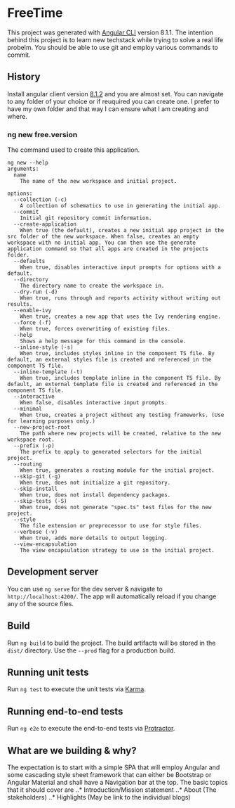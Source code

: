 # FreeTime

This project was generated with [Angular CLI](https://github.com/angular/angular-cli) version 8.1.1. The intention behind this project is to learn new techstack while trying to solve a real life probelm. You should be able to use git and employ various commands to commit.

## History

Install angular client version [8.1.2](https://www.npmjs.com/package/@angular/cli) and you are almost set. You can navigate to any folder of your choice or if reuquired you can create one. I prefer to have my own folder and that way I can ensure what I am creating and where.

### ng new free.version

The command used to create this application.

```
ng new --help
arguments:
  name
    The name of the new workspace and initial project.

options:
  --collection (-c)
    A collection of schematics to use in generating the initial app.
  --commit 
    Initial git repository commit information.
  --create-application 
    When true (the default), creates a new initial app project in the src folder of the new workspace. When false, creates an empty workspace with no initial app. You can then use the generate application command so that all apps are created in the projects folder.
  --defaults 
    When true, disables interactive input prompts for options with a default.
  --directory 
    The directory name to create the workspace in.
  --dry-run (-d)
    When true, runs through and reports activity without writing out results.
  --enable-ivy 
    When true, creates a new app that uses the Ivy rendering engine.
  --force (-f)
    When true, forces overwriting of existing files.
  --help 
    Shows a help message for this command in the console.
  --inline-style (-s)
    When true, includes styles inline in the component TS file. By default, an external styles file is created and referenced in the component TS file.
  --inline-template (-t)
    When true, includes template inline in the component TS file. By default, an external template file is created and referenced in the component TS file.
  --interactive 
    When false, disables interactive input prompts.
  --minimal 
    When true, creates a project without any testing frameworks. (Use for learning purposes only.)
  --new-project-root 
    The path where new projects will be created, relative to the new workspace root.
  --prefix (-p)
    The prefix to apply to generated selectors for the initial project.
  --routing 
    When true, generates a routing module for the initial project.
  --skip-git (-g)
    When true, does not initialize a git repository.
  --skip-install 
    When true, does not install dependency packages.
  --skip-tests (-S)
    When true, does not generate "spec.ts" test files for the new project. 
  --style 
    The file extension or preprocessor to use for style files.
  --verbose (-v)
    When true, adds more details to output logging.
  --view-encapsulation 
    The view encapsulation strategy to use in the initial project.
  ```

## Development server

You can use `ng serve` for the dev server & navigate to `http://localhost:4200/`. The app will automatically reload if you change any of the source files.


## Build

Run `ng build` to build the project. The build artifacts will be stored in the `dist/` directory. Use the `--prod` flag for a production build.

## Running unit tests

Run `ng test` to execute the unit tests via [Karma](https://karma-runner.github.io).

## Running end-to-end tests

Run `ng e2e` to execute the end-to-end tests via [Protractor](http://www.protractortest.org/).

## What are we building & why?

The expectation is to start with a simple SPA that will employ Angular and some cascading style sheet framework that can either be Bootstrap or Angular Material and shall have a Navigation bar at the top. The basic topics that it should cover are 
..* Introduction/Mission statement
..* About (The stakeholders)
..* Highlights (May be link to the individual blogs)

